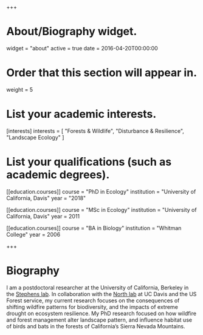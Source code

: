 +++
# About/Biography widget.
widget = "about"
active = true
date = 2016-04-20T00:00:00

# Order that this section will appear in.
weight = 5

# List your academic interests.
[interests]
  interests = [
    "Forests & Wildlife",
    "Disturbance & Resilience",
    "Landscape Ecology"
  ]

# List your qualifications (such as academic degrees).
[[education.courses]]
  course = "PhD in Ecology"
  institution = "University of California, Davis"
  year = "2018"
  
[[education.courses]]
  course = "MSc in Ecology"
  institution = "University of California, Davis"
  year = 2011

[[education.courses]]
  course = "BA in Biology"
  institution = "Whitman College"
  year = 2006
 
+++

# Biography

I am a postdoctoral researcher at the University of California, Berkeley in the [Stephens lab](https://nature.berkeley.edu/stephenslab/). In collaboration with the [North lab](https://northlab.faculty.ucdavis.edu/) at UC Davis and the US Forest service, my current research focuses on the consequences of shifting wildfire patterns for biodiversity, and the impacts of extreme drought on ecosystem resilience. My PhD research focused on how wildfire and forest management alter landscape pattern, and influence habitat use of birds and bats in the forests of California’s Sierra Nevada Mountains.